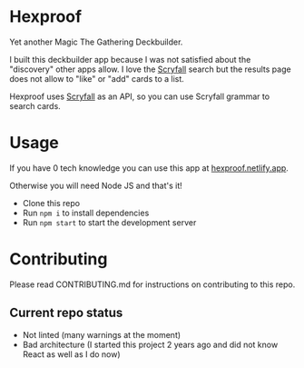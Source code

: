 # Hexproof
Yet another Magic The Gathering Deckbuilder.

I built this deckbuilder app because I was not satisfied about the "discovery" other apps allow.
I love the [Scryfall](https://scryfall.com?ref=hexproof-github) search but the results page does not allow to "like" or "add" cards to a list.

Hexproof uses [Scryfall](https://scryfall.com?ref=hexproof-github) as an API, so you can use Scryfall grammar to search cards.

# Usage
If you have 0 tech knowledge you can use this app at [hexproof.netlify.app](https://hexproof.netlify.app).

Otherwise you will need Node JS and that's it!
- Clone this repo
- Run `npm i` to install dependencies
- Run `npm start` to start the development server

# Contributing

Please read CONTRIBUTING.md for instructions on contributing to this repo.

## Current repo status
- Not linted (many warnings at the moment)
- Bad architecture (I started this project 2 years ago and did not know React as well as I do now)

